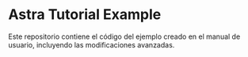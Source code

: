 # Astra Tutorial Example

Este repositorio contiene el código del ejemplo creado en el manual de usuario, incluyendo las modificaciones avanzadas.
